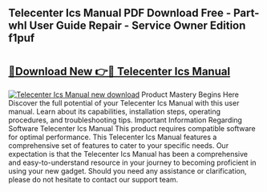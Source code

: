 ## Telecenter Ics Manual PDF Download Free - Part-whI User Guide Repair - Service Owner Edition f1puf

# <h2><a href="http://bc46295.oget.top/?id=Telecenter+Ics+Manual">🔗Download New 👉🔴 Telecenter Ics Manual</a></h2>

[![Telecenter Ics Manual new download](https://i.imgur.com/5g1atiW.png)](http://bc46295.oget.top/?id=Telecenter+Ics+Manual)
Product Mastery Begins Here Discover the full potential of your Telecenter Ics Manual with this user manual. Learn about its capabilities, installation steps, operating procedures, and troubleshooting tips. Important Information Regarding Software Telecenter Ics Manual This product requires compatible software for optimal performance. This Telecenter Ics Manual features a comprehensive set of features to cater to your specific needs. Our expectation is that the Telecenter Ics Manual has been a comprehensive and easy-to-understand resource in your journey to becoming proficient in using your new gadget. Should you need any assistance or clarification, please do not hesitate to contact our support team.
